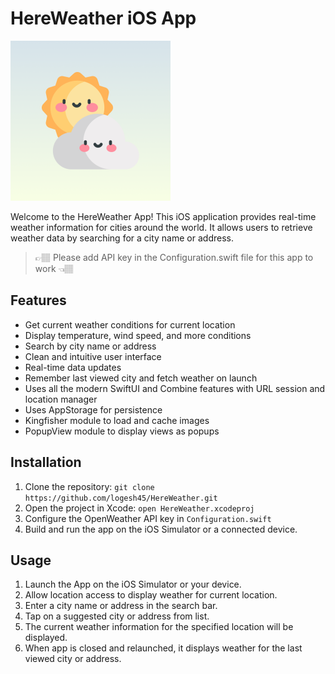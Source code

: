 # HereWeather iOS App


<img src='images/hereweather_icon.png' width='256'>

Welcome to the HereWeather App! This iOS application provides real-time weather information for cities around the world. It allows users to retrieve weather data by searching for a city name or address.

> 👉🏽 Please add API key in the Configuration.swift file for this app to work 👈🏽

## Features

- Get current weather conditions for current location
- Display temperature, wind speed, and more conditions
- Search by city name or address
- Clean and intuitive user interface
- Real-time data updates
- Remember last viewed city and fetch weather on launch
- Uses all the modern SwiftUI and Combine features with URL session and location manager
- Uses AppStorage for persistence
- Kingfisher module to load and cache images
- PopupView module to display views as popups 

## Installation

1. Clone the repository: `git clone https://github.com/logesh45/HereWeather.git`
2. Open the project in Xcode: `open HereWeather.xcodeproj`
3. Configure the OpenWeather API key in `Configuration.swift`
3. Build and run the app on the iOS Simulator or a connected device.

## Usage

1. Launch the App on the iOS Simulator or your device.
2. Allow location access to display weather for current location.
3. Enter a city name or address in the search bar.
4. Tap on a suggested city or address from list.
5. The current weather information for the specified location will be displayed.
6. When app is closed and relaunched, it displays weather for the last viewed city or address.

